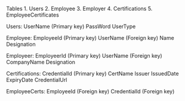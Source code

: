Tables
    1. Users
    2. Employee
    3. Employer
    4. Certifications
    5. EmployeeCertificates

Users:
    UserName (Primary key)
    PassWord
    UserType

Employee:
    EmployeeId (Primary key)
    UserName (Foreign key)
    Name
    Designation

Employeer:
    EmployeerId (Primary key)
    UserName (Foreign key)
    CompanyName
    Designation

Certifications:
    CredentialId (Primary key)
    CertName
    Issuer
    IssuedDate
    ExpiryDate
    CredentialUrl

EmployeeCerts:
    EmployeeId (Foreign key)
    CredentialId (Foreign key)